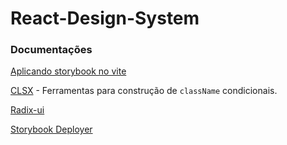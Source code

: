 # React-Design-System

### Documentações

[Aplicando storybook no vite](https://storybook.js.org/blog/storybook-for-vite/)

[CLSX](https://www.npmjs.com/package/clsx) - Ferramentas para construção de `className` condicionais.

[Radix-ui](https://www.radix-ui.com/docs/primitives/overview/introduction)

[Storybook Deployer](https://github.com/storybookjs/storybook-deployer)
